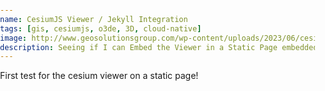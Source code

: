 ```yaml
---
name: CesiumJS Viewer / Jekyll Integration
tags: [gis, cesiumjs, o3de, 3D, cloud-native]
image: http://www.geosolutionsgroup.com/wp-content/uploads/2023/06/cesium-certified-dev-logo-sm.png?x31768
description: Seeing if I can Embed the Viewer in a Static Page embedded on GitHub
---
```


First test for the cesium viewer on a static page! 


<!-- Include the CesiumJS JavaScript and CSS files -->
<script src="https://cesium.com/downloads/cesiumjs/releases/1.87.1/Build/Cesium/Cesium.js"></script>
<link href="https://cesium.com/downloads/cesiumjs/releases/1.87.1/Build/Cesium/Widgets/widgets.css" rel="stylesheet">


<style>
  .app .data .map {
      position: relative;
  }
  html, body, #cesiumContainer, .leaflet-container {
      position: absolute;
      width: 100%;
      height: 100%;
      margin: 0;
      padding: 0;
  }
</style>

<div id="cesiumContainer" style="width: 900px; height:600px; border-radius:1em"></div>
<script>
  // Set the Cesium Ion token to `null` to avoid warnings
  Cesium.Ion.defaultAccessToken = null;

  /* Per Carto's website regarding basemap attribution: https://carto.com/help/working-with-data/attribution/#basemaps */
  let CartoAttribution = 'Map tiles by <a href="https://carto.com">Carto</a>, under CC BY 3.0. Data by <a href="https://www.openstreetmap.org/">OpenStreetMap</a>, under ODbL.'

  // Create ProviderViewModel based on different imagery sources
  // - these can be used without Cesium Ion
  var imageryViewModels = [];

  imageryViewModels.push(new Cesium.ProviderViewModel({
    name: 'OpenStreetMap',
    iconUrl: Cesium.buildModuleUrl('Widgets/Images/ImageryProviders/openStreetMap.png'),
    tooltip: 'OpenStreetMap (OSM) is a collaborative project to create a free editable \
  map of the world.\nhttp://www.openstreetmap.org',
    creationFunction: function() {
      return new Cesium.UrlTemplateImageryProvider({
        url: 'https://{s}.tile.openstreetmap.org/{z}/{x}/{y}.png',
        subdomains: 'abc',
        minimumLevel: 0,
        maximumLevel: 19
      });
    }
  }));
  imageryViewModels.push(new Cesium.ProviderViewModel({
    name: 'Positron',
    tooltip: 'CartoDB Positron basemap',
    iconUrl: 'http://a.basemaps.cartocdn.com/light_all/5/15/12.png',
    creationFunction: function() {
      return new Cesium.UrlTemplateImageryProvider({
        url: 'http://{s}.basemaps.cartocdn.com/light_all/{z}/{x}/{y}.png',
        credit: CartoAttribution,
        minimumLevel: 0,
        maximumLevel: 18
      });
    }
  }));
  imageryViewModels.push(new Cesium.ProviderViewModel({
    name: 'Positron without labels',
    tooltip: 'CartoDB Positron without labels basemap',
    iconUrl: 'http://a.basemaps.cartocdn.com/rastertiles/light_nolabels/5/15/12.png',
    creationFunction: function() {
      return new Cesium.UrlTemplateImageryProvider({
        url: 'https://{s}.basemaps.cartocdn.com/rastertiles/light_nolabels/{z}/{x}/{y}.png',
        credit: CartoAttribution,
        minimumLevel: 0,
        maximumLevel: 18
      });
    }
  }));
  imageryViewModels.push(new Cesium.ProviderViewModel({
    name: 'Dark Matter',
    tooltip: 'CartoDB Dark Matter basemap',
    iconUrl: 'http://a.basemaps.cartocdn.com/rastertiles/dark_all/5/15/12.png',
    creationFunction: function() {
      return new Cesium.UrlTemplateImageryProvider({
        url: 'https://{s}.basemaps.cartocdn.com/rastertiles/dark_all/{z}/{x}/{y}.png',
        credit: CartoAttribution,
        minimumLevel: 0,
        maximumLevel: 18
      });
    }
  }));
  imageryViewModels.push(new Cesium.ProviderViewModel({
    name: 'Dark Matter without labels',
    tooltip: 'CartoDB Dark Matter without labels basemap',
    iconUrl: 'http://a.basemaps.cartocdn.com/rastertiles/dark_nolabels/5/15/12.png',
    creationFunction: function() {
      return new Cesium.UrlTemplateImageryProvider({
        url: 'https://{s}.basemaps.cartocdn.com/rastertiles/dark_nolabels/{z}/{x}/{y}.png',
        credit: CartoAttribution,
        minimumLevel: 0,
        maximumLevel: 18
      });
    }
  }));
  imageryViewModels.push(new Cesium.ProviderViewModel({
    name: 'Voyager',
    tooltip: 'CartoDB Voyager basemap',
    iconUrl: 'http://a.basemaps.cartocdn.com/rastertiles/voyager_labels_under/5/15/12.png',
    creationFunction: function() {
      return new Cesium.UrlTemplateImageryProvider({
        url: 'https://{s}.basemaps.cartocdn.com/rastertiles/voyager_labels_under/{z}/{x}/{y}.png',
        credit: CartoAttribution,
        minimumLevel: 0,
        maximumLevel: 18
      });
    }
  }));
  imageryViewModels.push(new Cesium.ProviderViewModel({
    name: 'Voyager without labels',
    tooltip: 'CartoDB Voyager without labels basemap',
    iconUrl: 'http://a.basemaps.cartocdn.com/rastertiles/voyager_nolabels/5/15/12.png',
    creationFunction: function() {
      return new Cesium.UrlTemplateImageryProvider({
        url: 'https://{s}.basemaps.cartocdn.com/rastertiles/voyager_nolabels/{z}/{x}/{y}.png',
        credit: CartoAttribution,
        minimumLevel: 0,
        maximumLevel: 18
      });
    }
  }));
  imageryViewModels.push(new Cesium.ProviderViewModel({
    name: 'National Map Satellite',
    iconUrl: 'https://basemap.nationalmap.gov/arcgis/rest/services/USGSImageryOnly/MapServer/tile/4/6/4',
    creationFunction: function() {
      return new Cesium.UrlTemplateImageryProvider({
        url: 'https://basemap.nationalmap.gov/arcgis/rest/services/USGSImageryOnly/MapServer/tile/{z}/{y}/{x}',
        credit: 'Tile data from <a href="https://basemap.nationalmap.gov/">USGS</a>',
        minimumLevel: 0,
        maximumLevel: 16
      });
    }
  }));

  // Initialize the viewer - this works without a token!
  viewer = new Cesium.Viewer('cesiumContainer', {
    imageryProviderViewModels: imageryViewModels,
    selectedImageryProviderViewModel: imageryViewModels[1],
    animation: false,
    timeline: false,
    infoBox: false,
    homeButton: false,
    fullscreenButton: false,
    selectionIndicator: false,
  });
  // Remove the Terrain section of the baseLayerPicker
  viewer.baseLayerPicker.viewModel.terrainProviderViewModels.removeAll()

   // Point the camera at the Googleplex
    viewer.scene.camera.setView({
      destination: new Cesium.Cartesian3(
        
        // google's building from example
        //  -2693797.551060477,
        //  -4297135.517094725,
        //  3854700.7470414364

         //-1637851.0756622232, 
         //-3640187.5318698585, 
         // 4962000.809236132

          -1639351.1093918397, 
          -3666172.594959622, 
           4938700.0

        ),
        orientation: new Cesium.HeadingPitchRoll(
          -3.455010,
          -0.2863894863138836,
          1.3561760425773173e-7
        ),
    }); 

    viewer.canvas.addEventListener('click',
      function(e){
        var mousePosition = new Cesium.Cartesian2(e.clientX, e.clientY);
        var ellipsoid = viewer.scene.globe.ellipsoid;
        var cartesian = viewer.camera.pickEllipsoid(mousePosition, ellipsoid);

        if (cartesian) {
          var cartographic = ellipsoid.cartesianToCartographic(cartesian);
          
          var longitudeString = Cesium.Math.toDegrees(cartographic.longitude).toFixed(2);
          var latitudeString = Cesium.Math.toDegrees(cartographic.latitude).toFixed(2);
          var heightString = Cesium.Math.toDegrees(cartographic.height).toFixed(2);

          console.log('longitude: ' + longitudeString + ', latitude: ' + latitudeString + ', height:' + heightString);

          console.log('cartesian', cartesian);
        } else {
          console.log('Globe was not picked');
        }

      }, false);

</script>
</div>
